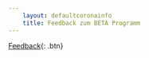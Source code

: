 ```yaml
---
    layout: defaultcoronainfo
    title: Feedback zum BETA Programm
---
```

 
 
[Feedback](https://forms.gle/P42ojqhyFQHdJB9W8){: .btn}


